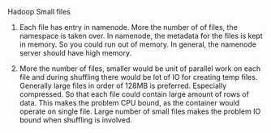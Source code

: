 Hadoop Small files

1) Each file has entry in namenode. More the number of of files, the namespace is taken over. In namenode, the metadata for the files is kept in memory. So you could run out of memory. 
In general, the namenode server should have high memory.

2) More the number of files, smaller would be unit of parallel work on each file and during shuffling there would be lot of IO for creating temp files. Generally large files in order of 128MB is preferred. Especially compressed. So that each file could contain large amount of rows of data. This makes the problem CPU bound, as the container would operate on single file. Large number of small files makes the problem IO bound when shuffling is involved.
